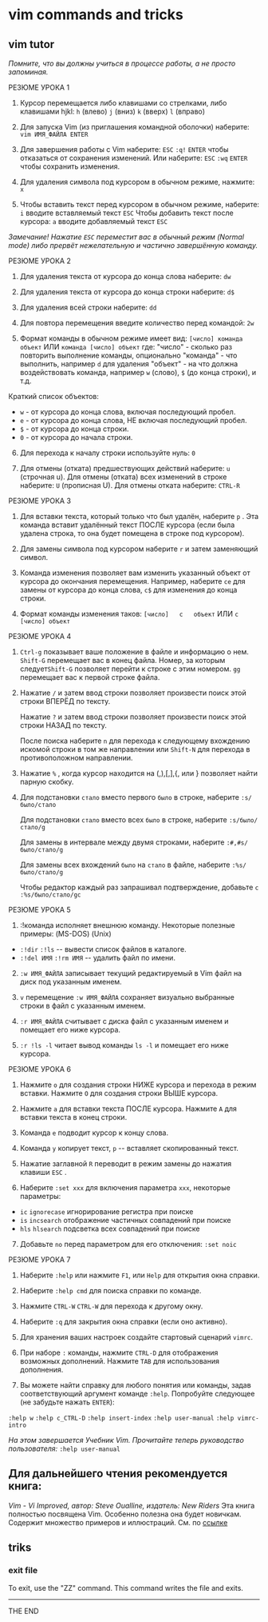 # vim commands and tricks

## vim tutor

_Помните, что вы должны учиться в процессе работы, а не просто запоминая._

РЕЗЮМЕ УРОКА 1

1. Курсор перемещается либо клавишами со стрелками, либо клавишами hjkl: `h`
   (влево) `j` (вниз) `k` (вверх) `l` (вправо)

2. Для запуска Vim (из приглашения командной оболочки) наберите: `vim
   ИМЯ_ФАЙЛА ENTER`

3. Для завершения работы с Vim наберите: `ESC` `:q!` `ENTER` чтобы отказаться
   от сохранения изменений. Или наберите: `ESC` `:wq` `ENTER` чтобы сохранить
   изменения.

4. Для удаления символа под курсором в обычном режиме, нажмите:  `x`

5. Чтобы вставить текст перед курсором в обычном режиме, наберите: `i` вводите
   вставляемый текст `ESC` Чтобы добавить текст после курсора: `a` вводите
   добавляемый текст `ESC`

_Замечание! Нажатие `ESC` переместит вас в обычный режим (Normal mode) либо
прервёт нежелательную и частично завершённую команду._

РЕЗЮМЕ УРОКА 2

1. Для удаления текста от курсора до конца слова наберите:    `dw`

2. Для удаления текста от курсора до конца строки наберите:   `d$`

3. Для удаления всей строки наберите:                         `dd`

4. Для повтора перемещения введите количество перед командой: `2w`

5. Формат команды в обычном режиме имеет вид: `[число] команда объект` ИЛИ
   `команда [число] объект` где: "число" - сколько раз повторить выполнение
   команды, опционально "команда" - что выполнить, например `d` для удаления
   "объект"  - на что должна воздействовать команда, например `w` (слово), `$`
   (до конца строки), и т.д.

Краткий список объектов:
* `w` - от курсора до конца слова, включая последующий пробел.
* `e` - от курсора до конца слова, НЕ включая последующий пробел.
* `$` - от курсора до конца строки.
* `0` - от курсора до начала строки.

6. Для перехода к началу строки используйте нуль:  `0`

7. Для отмены (отката) предшествующих действий наберите: `u` (строчная u). Для
   отмены (отката) всех изменений в строке наберите: `U` (прописная U). Для
   отмены отката наберите: `CTRL-R`

РЕЗЮМЕ УРОКА 3

1. Для вставки текста, который только что был удалён, наберите  `p` . Эта
   команда вставит удалённый текст ПОСЛЕ курсора (если была удалена строка,
   то она будет помещена в строке под курсором).

2. Для замены символа под курсором наберите  `r`  и затем заменяющий символ.

3. Команда изменения позволяет вам изменить указанный объект от курсора до
   окончания перемещения. Например, наберите  `ce`  для замены от курсора до
   конца слова,  `c$`  для изменения до конца строки.

4. Формат команды изменения таков: `[число]   c   объект` ИЛИ `c   [число]
   объект`

РЕЗЮМЕ УРОКА 4

1. `Ctrl-g`  показывает ваше положение в файле и информацию о нем.
   `Shift-G` перемещает вас в конец файла. Номер, за которым следует`Shift-G`
   позволяет перейти к строке с этим номером.
   `gg` перемещает вас к первой строке файла.

2. Нажатие  `/`  и затем ввод строки позволяет произвести поиск этой строки
   ВПЕРЁД по тексту.

   Нажатие  `?`  и затем ввод строки позволяет произвести поиск этой строки
   НАЗАД по тексту.

   После поиска наберите  `n`  для перехода к следующему вхождению искомой
   строки в том же направлении или `Shift-N` для перехода в противоположном
   направлении.

3. Нажатие  `%` , когда курсор находится на (,),[,],{, или } позволяет найти
   парную скобку.

4. Для подстановки `стало` вместо первого `было` в строке, наберите
      `:s/было/стало`

   Для подстановки `стало` вместо всех `было` в строке, наберите
      `:s/было/стало/g`

   Для замены в интервале между двумя строками, наберите
      `:#,#s/было/стало/g`

   Для замены всех вхождений `было` на `стало` в файле, наберите
      `:%s/было/стало/g`

   Чтобы редактор каждый раз запрашивал подтверждение, добавьте `c`
      `:%s/было/стало/gc`

РЕЗЮМЕ УРОКА 5

1. :!команда  исполняет внешнюю команду.
Некоторые полезные примеры:
(MS-DOS)           (Unix)
* `:!dir`           `:!ls`           -- вывести список файлов в каталоге.
* `:!del ИМЯ`       `:!rm ИМЯ`       -- удалить файл по имени.

2. `:w ИМЯ_ФАЙЛА`  записывает текущий редактируемый в Vim файл на диск под
   указанным именем.

3. `v`  перемещение  `:w ИМЯ_ФАЙЛА`  сохраняет визуально выбранные строки в
   файл с указанным именем.

4. `:r ИМЯ_ФАЙЛА`  считывает с диска файл с указанным именем и помещает его
   ниже курсора.

5. `:r !ls -l`  читает вывод команды `ls -l` и помещает его ниже курсора.

РЕЗЮМЕ УРОКА 6

1. Нажмите  `o`  для создания строки НИЖЕ курсора и перехода в режим вставки.
   Нажмите  `O`  для создания строки ВЫШЕ курсора.

2. Нажмите  `a`  для вставки текста ПОСЛЕ курсора.
   Нажмите  `A`  для вставки текста в конец строки.

3. Команда  `e`  подводит курсор к концу слова.

4. Команда  `y`  копирует текст,  `p`  -- вставляет скопированный текст.

5. Нажатие заглавной  `R`  переводит в режим замены до нажатия клавиши  `ESC` .

6. Наберите `:set xxx` для включения параметра `xxx`, некоторые параметры:
* `ic`    `ignorecase`    игнорирование регистра при поиске
* `is`    `incsearch`     отображение частичных совпадений при поиске
* `hls`   `hlsearch`      подсветка всех совпадений при поиске

7. Добавьте `no` перед параметром для его отключения:  `:set noic`

РЕЗЮМЕ УРОКА 7

1. Наберите  `:help`  или нажмите `F1`, или `Help` для открытия окна справки.

2. Наберите  `:help cmd`  для поиска справки по команде.

3. Нажмите  `CTRL-W` `CTRL-W`  для перехода к другому окну.

4. Наберите  `:q`  для закрытия окна справки (если оно активно).

5. Для хранения ваших настроек создайте стартовый сценарий `vimrc`.

6. При наборе  `:`  команды, нажмите `CTRL-D` для отображения возможных
   дополнений. Нажмите `TAB` для использования дополнения.

7. Вы можете найти справку для любого понятия или команды, задав
   соответствующий аргумент команде `:help`. Попробуйте следующее (не забудьте
   нажать `ENTER`):

`:help w`
`:help c_CTRL-D`
`:help insert-index`
`:help user-manual`
`:help vimrc-intro`

*На этом завершается Учебник Vim. Прочитайте теперь руководство пользователя:*
`:help user-manual`

## Для дальнейшего чтения рекомендуется книга:
_Vim - Vi Improved, автор: Steve Oualline, издатель: New Riders_ Эта книга
полностью посвящена Vim. Особенно полезна она будет новичкам. Содержит
множество примеров и иллюстраций. См. по
[ссылке](http://iccf-holland.org/click5.html "Vim - Vi Improved")

## triks

### exit file
To exit, use the "ZZ" command.  This command writes the file and exits.

---

THE END
